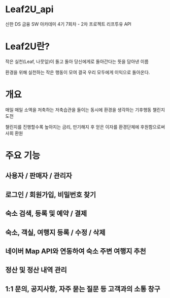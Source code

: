 # Leaf2U_api
신한 DS 금융 SW 아카데미 4기 7회차 - 2차 프로젝트 리프투유 API

# Leaf2U란?
작은 실천(Leaf, 나뭇잎)이 돌고 돌아 당신에게로 돌아간다는 뜻을 담아낸 이름

환경을 위해 실천하는 작은 행동이 모여 결국 우리 모두에게 이익으로 돌아온다.

# 개요
매일 매일 소액을 저축하는 저축습관을 들이는 동시에 환경을 생각하는 기후행동 챌린지 도전

챌린지를 진행할수록 높아지는 금리, 만기해지 후 얻은 이자를 환경단체에 후원함으로써 사회 환원

# 주요 기능

## 사용자 / 판매자 / 관리자
## 로그인 / 회원가입, 비밀번호 찾기
## 숙소 검색, 등록 및 예약 / 결제
## 숙소, 객실, 여행지 등록 / 수정 / 삭제
## 네이버 Map API와 연동하여 숙소 주변 여행지 추천
## 정산 및 정산 내역 관리
## 1:1 문의, 공지사항, 자주 묻는 질문 등 고객과의 소통 창구




